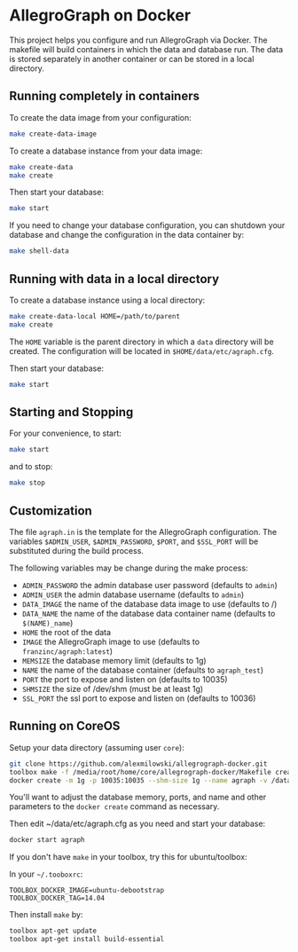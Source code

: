 # AllegroGraph on Docker

This project helps you configure and run AllegroGraph via Docker.  The makefile will
build containers in which the data and database run.  The data is stored separately
in another container or can be stored in a local directory.

## Running completely in containers

To create the data image from your configuration:

```bash
make create-data-image
```

To create a database instance from your data image:

```bash
make create-data
make create
```

Then start your database:

```bash
make start
```

If you need to change your database configuration, you can shutdown your database and
change the configuration in the data container by:

```bash
make shell-data
```

## Running with data in a local directory

To create a database instance using a local directory:

```bash
make create-data-local HOME=/path/to/parent
make create
```

The `HOME` variable is the parent directory in which a `data` directory will be created. The
configuration will be located in `$HOME/data/etc/agraph.cfg`.

Then start your database:

```bash
make start
```

## Starting and Stopping

For your convenience, to start:

```bash
make start
```

and to stop:

```bash
make stop
```

## Customization

The file `agraph.in` is the template for the AllegroGraph configuration.  The
variables `$ADMIN_USER`, `$ADMIN_PASSWORD`, `$PORT`, and `$SSL_PORT` will be substituted during the build
process.

The following variables may be change during the make process:

 * `ADMIN_PASSWORD` the admin database user password (defaults to `admin`)
 * `ADMIN_USER` the admin database username (defaults to `admin`)
 * `DATA_IMAGE` the name of the database data image to use (defaults to /)
 * `DATA_NAME` the name of the database data container name (defaults to `$(NAME)_name`)
 * `HOME` the root of the data
 * `IMAGE` the AllegroGraph image to use (defaults to `franzinc/agraph:latest`)
 * `MEMSIZE` the database memory limit (defaults to 1g)
 * `NAME` the name of the database container (defaults to `agraph_test`)
 * `PORT` the port to expose and listen on (defaults to 10035)
 * `SHMSIZE` the size of /dev/shm (must be at least 1g)
 * `SSL_PORT` the ssl port to expose and listen on (defaults to 10036)

## Running on CoreOS

Setup your data directory (assuming user `core`):

```bash
git clone https://github.com/alexmilowski/allegrograph-docker.git
toolbox make -f /media/root/home/core/allegrograph-docker/Makefile create-data-local HOME=/media/root
docker create -m 1g -p 10035:10035 --shm-size 1g --name agraph -v /data:/data franzinc/agraph:latest
```

You'll want to adjust the database memory, ports, and name and other parameters to the `docker create` command as necessary.

Then edit ~/data/etc/agraph.cfg as you need and start your database:

```bash
docker start agraph
```

If you don't have `make` in your toolbox, try this for ubuntu/toolbox:

In your `~/.tooboxrc`:

```
TOOLBOX_DOCKER_IMAGE=ubuntu-debootstrap
TOOLBOX_DOCKER_TAG=14.04
```

Then install `make` by:

```bash
toolbox apt-get update
toolbox apt-get install build-essential
```
